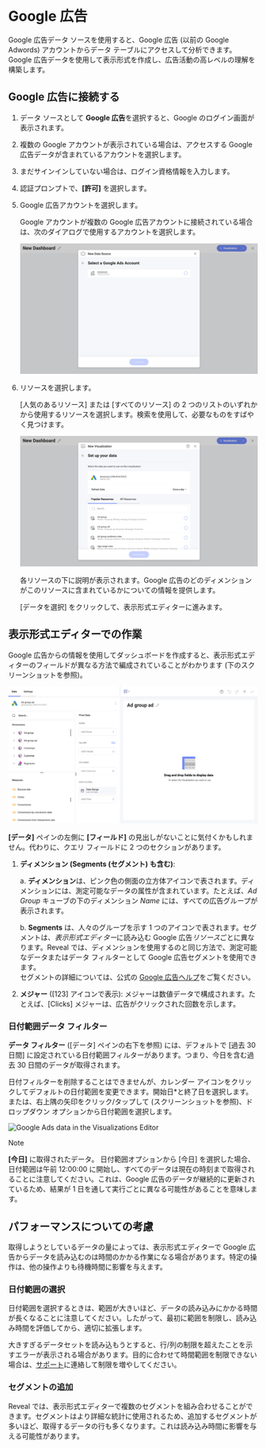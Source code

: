 # Google 広告

Google 広告データ ソースを使用すると、Google 広告 (以前の Google Adwords) アカウントからデータ テーブルにアクセスして分析できます。Google 広告データを使用して表示形式を作成し、広告活動の高レベルの理解を構築します。
## Google 広告に接続する

1. データ ソースとして **Google 広告**を選択すると、Google のログイン画面が表示されます。

2. 複数の Google アカウントが表示されている場合は、アクセスする Google 広告データが含まれているアカウントを選択します。 
3. まだサインインしていない場合は、ログイン資格情報を入力します。 

4. 認証プロンプトで、**[許可]** を選択します。

5. Google 広告アカウントを選択します。  

    Google アカウントが複数の Google 広告アカウントに接続されている場合は、次のダイアログで使用するアカウントを選択します。

    <img src="images/choose-google-ads-account.png" alt="A dialog where you need to choose your Google Ads account" class="responsive-img">

6. リソースを選択します。

    [人気のあるリソース] または [すべてのリソース] の 2 つのリストのいずれかから使用するリソースを選択します。検索を使用して、必要なものをすばやく見つけます。

    <img src="images/google-ads-resources.png" alt="Set up your resource menu" class="responsive-img"> 

   各リソースの下に説明が表示されます。Google 広告のどのディメンションがこのリソースに含まれているかについての情報を提供します。 

   [データを選択] をクリックして、表示形式エディターに進みます。

## 表示形式エディターでの作業 

Google 広告からの情報を使用してダッシュボードを作成すると、表示形式エディターのフィールドが異なる方法で編成されていることがわかります (下のスクリーンショットを参照)。

<img src="images/google-ads-visualizations-editor.png" alt="Google Ads data in the Visualizations Editor" class="responsive-img">

**[データ]** ペインの左側に **[フィールド]** の見出しがないことに気付くかもしれません。代わりに、クエリ フィールドに 2 つのセクションがあります。

1. **ディメンション (Segments (セグメント) も含む)**: 

    a. **ディメンション**は、ピンク色の側面の立方体アイコンで表されます。ディメンションには、測定可能なデータの属性が含まれています。たとえば、*Ad Group* キューブの下のディメンション *Name* には、すべての広告グループが表示されます。 

    b. **Segments** は、人々のグループを示す 1 つのアイコンで表されます。セグメントは、*表示形式エディター*に読み込む Google 広告*リソース*ごとに異なります。Reveal では、ディメンションを使用するのと同じ方法で、測定可能なデータまたはデータ フィルターとして Google 広告セグメントを使用できます。  
    セグメントの詳細については、公式の [Google 広告ヘルプ](https://support.google.com/google-ads/answer/2454072?hl=ja#zippy=)をご覧ください。 


2. **メジャー** ([123] アイコンで表示): メジャーは数値データで構成されます。たとえば、[Clicks] メジャーは、広告がクリックされた回数を示します。

### 日付範囲データ フィルター

**データ フィルター** ([データ] ペインの右下を参照) には、デフォルトで [過去 30 日間] に設定されている日付範囲フィルターがあります。つまり、今日を含む過去 30 日間のデータが取得されます。

日付フィルターを削除することはできませんが、カレンダー アイコンをクリックしてデフォルトの日付範囲を変更できます。開始日*と終了日を選択します。または、右上隅の矢印をクリック/タップして (スクリーンショットを参照)、ドロップダウン オプションから日付範囲を選択します。

<img src="images/google-ads-date-range-filter
.png" alt="Google Ads data in the Visualizations Editor" class="responsive-img">

> [!NOTE] 
> **[今日]** に取得されたデータ。
> 日付範囲オプションから [今日] を選択した場合、日付範囲は午前 12:00:00 に開始し、すべてのデータは現在の時刻まで取得されることに注意してください。これは、Google 広告のデータが継続的に更新されているため、結果が 1 日を通して実行ごとに異なる可能性があることを意味します。  

## パフォーマンスについての考慮

取得しようとしているデータの量によっては、表示形式エディターで Google 広告からデータを読み込むのは時間のかかる作業になる場合があります。特定の操作は、他の操作よりも待機時間に影響を与えます。

### 日付範囲の選択

日付範囲を選択するときは、範囲が大きいほど、データの読み込みにかかる時間が長くなることに注意してください。したがって、最初に範囲を制限し、読み込み時間を評価してから、適切に拡張します。 

大きすぎるデータセットを読み込もうとすると、行/列の制限を超えたことを示すエラーが表示される場合があります。目的に合わせて時間範囲を制限できない場合は、[サポート](https://www.infragistics.com/my-account/submit-support-request/reveal)に連絡して制限を増やしてください。 

### セグメントの追加

Reveal では、表示形式エディターで複数のセグメントを組み合わせることができます。セグメントはより詳細な統計に使用されるため、追加するセグメントが多いほど、取得するデータの行も多くなります。これは読み込み時間に影響を与える可能性があります。 
